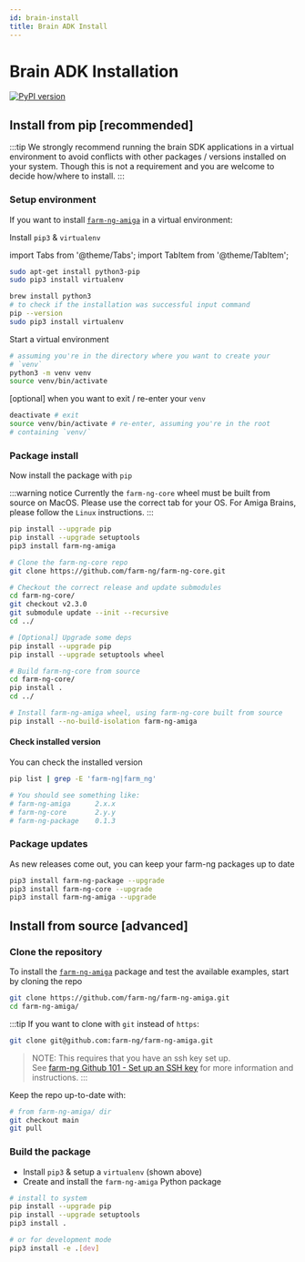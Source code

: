 ```yaml
---
id: brain-install
title: Brain ADK Install
---
```


# Brain ADK Installation

[![PyPI version](https://badge.fury.io/py/farm-ng-amiga.svg)](https://pypi.org/project/farm-ng-amiga)

## Install from pip [recommended]

:::tip
We strongly recommend running the brain SDK applications in a virtual
environment to avoid conflicts with other packages / versions
installed on your system.
Though this is not a requirement and you are welcome to decide
how/where to install.
:::

### Setup environment

If you want to install [`farm-ng-amiga`](https://pypi.org/project/farm-ng-amiga) in a virtual environment:

Install `pip3` & `virtualenv`

import Tabs from '@theme/Tabs';
import TabItem from '@theme/TabItem';

<Tabs>
<TabItem value="linux" label="Linux" default>

```bash
sudo apt-get install python3-pip
sudo pip3 install virtualenv
```

</TabItem>
<TabItem value="macos" label="MacOs">

```bash
brew install python3
# to check if the installation was successful input command
pip --version
sudo pip3 install virtualenv
```

</TabItem>
</Tabs>

Start a virtual environment

```bash
# assuming you're in the directory where you want to create your
# `venv`
python3 -m venv venv
source venv/bin/activate
```

[optional] when you want to exit / re-enter your `venv`

```bash
deactivate # exit
source venv/bin/activate # re-enter, assuming you're in the root
# containing `venv/`
```

### Package install

Now install the package with `pip`

:::warning notice
Currently the `farm-ng-core` wheel must be built from source on MacOS.
Please use the correct tab for your OS.
For Amiga Brains, please follow the `Linux` instructions.
:::

<Tabs>
<TabItem value="linux" label="Linux" default>

```bash
pip install --upgrade pip
pip install --upgrade setuptools
pip3 install farm-ng-amiga
```

</TabItem>
<TabItem value="macos" label="MacOs">

```bash
# Clone the farm-ng-core repo
git clone https://github.com/farm-ng/farm-ng-core.git

# Checkout the correct release and update submodules
cd farm-ng-core/
git checkout v2.3.0
git submodule update --init --recursive
cd ../

# [Optional] Upgrade some deps
pip install --upgrade pip
pip install --upgrade setuptools wheel

# Build farm-ng-core from source
cd farm-ng-core/
pip install .
cd ../

# Install farm-ng-amiga wheel, using farm-ng-core built from source
pip install --no-build-isolation farm-ng-amiga
```

</TabItem>
</Tabs>

#### Check installed version

You can check the installed version

```bash
pip list | grep -E 'farm-ng|farm_ng'

# You should see something like:
# farm-ng-amiga      2.x.x
# farm-ng-core       2.y.y
# farm-ng-package    0.1.3
```

### Package updates

As new releases come out, you can keep your farm-ng packages up
to date

```bash
pip3 install farm-ng-package --upgrade
pip3 install farm-ng-core --upgrade
pip3 install farm-ng-amiga --upgrade
```

## Install from source [advanced]

### Clone the repository

To install the
[`farm-ng-amiga`](https://github.com/farm-ng/farm-ng-amiga)
package and test the available examples, start by cloning the
repo

```bash
git clone https://github.com/farm-ng/farm-ng-amiga.git
cd farm-ng-amiga/
```

:::tip
If you want to clone with `git` instead of `https`:

```bash
git clone git@github.com:farm-ng/farm-ng-amiga.git
```

> NOTE: This requires that you have an ssh key set up.<br/>
> See [farm-ng Github 101 - Set up an SSH key](/docs/support/github-101.md#set-up-an-ssh-key)
> for more information and instructions.
:::

Keep the repo up-to-date with:

```bash
# from farm-ng-amiga/ dir
git checkout main
git pull
```

### Build the package

- Install `pip3` & setup a `virtualenv` (shown above)
- Create and install the ``farm-ng-amiga`` Python package

```bash
# install to system
pip install --upgrade pip
pip install --upgrade setuptools
pip3 install .
```

```bash
# or for development mode
pip3 install -e .[dev]
```
